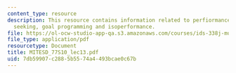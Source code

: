```yaml
---
content_type: resource
description: This resource contains information related to perfiormance outline, goal
  seeking, goal programming and isoperformance.
file: https://ol-ocw-studio-app-qa.s3.amazonaws.com/courses/ids-338j-multidisciplinary-system-design-optimization-spring-2010/7db59907c2885b5574a4493bcae0c67b_MITESD_77S10_lec13.pdf
file_type: application/pdf
resourcetype: Document
title: MITESD_77S10_lec13.pdf
uid: 7db59907-c288-5b55-74a4-493bcae0c67b
---
```

